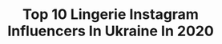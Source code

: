 ---
title: Top 10 Lingerie Instagram Influencers In Ukraine In 2020
description: >-
  Find top lingerie Instagram influencers in Ukraine in 2020. Most popular hashtags: #lingerie #stayathome #stayhome #fashion.
platform: Instagram
profiles:
  - username: "_andrestep"
    fullname: >-
      Покажу тебя настоящей.
    location: "Ukraine"
    followers: 3074
    engagement: 1463
    commentsToLikes: 0.058759
    id: ck5q3midklfzk0i11smm6k0ef
    verified: false
    hashtags: "#doports, #artofportraitphotography, #portrait, #discoverportrait"
  - username: "m_yarovaya"
    fullname: >-
      Marina Yarovaya
    location: "Ukraine"
    followers: 34827
    engagement: 484
    commentsToLikes: 0.008559
    id: ck0w6wr7wamn80i19j56d4e40
    verified: false
    hashtags: "#couple, #35mm, #trash, #love"
  - username: "anastasiya_morgul"
    fullname: >-
      Anastasiya
    location: "Ukraine"
    followers: 2333
    engagement: 911
    commentsToLikes: 0.057364
    id: ck5q3moeilgw00i114thur882
    verified: false
    hashtags: "#fliptheswitch, #flipchallenge, #flip, #stayhome"
  - username: "angelina__petrova"
    fullname: >-
      International glamour model
    location: "Ukraine"
    followers: 109731
    engagement: 158
    commentsToLikes: 0.020994
    id: ck6tzd16i8zki0j7130z3kcoh
    verified: true
    hashtags: "#stayathome"
  - username: "tania_dudu"
    fullname: >-
      Personal & Fashion Stylist
    location: "Ukraine"
    followers: 40692
    engagement: 398
    commentsToLikes: 0.056759
    id: ck5px31rzpusm0i11q1dyc8bn
    verified: false
    hashtags: "#stayathome, #needtochange, #takeit, #happybirthday"
  - username: "iravakhitova"
    fullname: >-
      Ира Вахитова, SMM
    location: "Ukraine"
    followers: 100198
    engagement: 428
    commentsToLikes: 0.019867
    id: ck6tv2hdjjsqj0j71ech0ksmj
    verified: false
    hashtags: "#sunset, #gudauri, #quarantinelife, #lingerie"
  - username: "dashatm19"
    fullname: >-
      ❤️Daria Hromenko❤️
    location: "Ukraine"
    followers: 70876
    engagement: 440
    commentsToLikes: 0.052536
    id: ck9halr1ld09f0j78ol4a7n1a
    verified: false
    hashtags: "#cabaretmascara, #offtropic, #mood, #arianagrandefan"
  - username: "snizhana_lebid"
    fullname: >-
      Snizhana 💎
    location: "Ukraine"
    followers: 2494
    engagement: 2172
    commentsToLikes: 0.041255
    id: ck5ce72a2kggq0i11472tlqtp
    verified: false
    hashtags: "#insta, #makeup, #jasminelingerie, #beauty"
  - username: "lena.buriak"
    fullname: >-
      Model Lena Buriak
    location: "Ukraine"
    followers: 22376
    engagement: 219
    commentsToLikes: 0.060121
    id: ckaos5r5yq7rc0i78x7vid6k7
    verified: false
    hashtags: "#modelmilano, #modelingwork, #ladyinred, #swimsuit"
  - username: "_moin_chan_"
    fullname: >-
      Moin cosplay
    location: "Ukraine"
    followers: 14944
    engagement: 368
    commentsToLikes: 0.025752
    id: ck6twixxls98x0j71gx2advet
    verified: false
    hashtags: "#fatego, #lingerie, #jojopart5, #twitter"
---